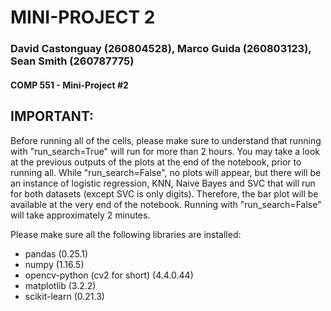 # MINI-PROJECT 2
### David Castonguay (260804528), Marco Guida (260803123), Sean Smith (260787775)
#### COMP 551 - Mini-Project #2

## IMPORTANT:
Before running all of the cells, please make sure to understand that running with "run_search=True" will run for more than 2 hours. 
You may take a look at the previous outputs of the plots at the end of the notebook, prior to running all. 
While "run_search=False", no plots will appear, but there will be an instance of logistic regression, KNN, Naive Bayes and SVC that will 
run for both datasets (except SVC is only digits). Therefore, the bar plot will be available at the very end of the notebook.
Running with "run_search=False" will take approximately 2 minutes.

Please make sure all the following libraries are installed:

- pandas (0.25.1)
- numpy (1.16.5)
- opencv-python (cv2 for short) (4.4.0.44)
- matplotlib (3.2.2)
- scikit-learn (0.21.3)
